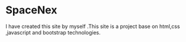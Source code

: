 # SpaceNex
I have created this site by myself .This site is a project base on html,css ,javascript and bootstrap technologies.
